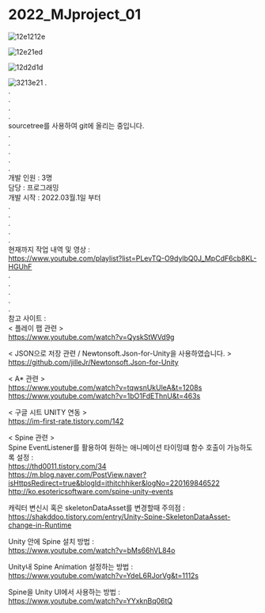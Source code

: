 # 2022_MJproject_01 
![12e1212e](https://user-images.githubusercontent.com/71114491/194826984-54c06d5b-ba81-42e4-9871-17fa29840f1e.PNG)


 
![12e21ed](https://user-images.githubusercontent.com/71114491/194821854-99afd6b1-d390-48b6-8f5b-dadf5f9ced3e.PNG)     
                                             
                                                                                          
                                                                                          
![12d2d1d](https://user-images.githubusercontent.com/71114491/194822058-e6f5e03a-1336-4f65-ba09-47d1b457ba09.PNG)
                                             
   
                                                
![3213e21](https://user-images.githubusercontent.com/71114491/194821949-bd7136a9-953d-4a4f-bc72-a5a227ef1446.PNG)
.                                           
.                                         
.                                        
.                                         
.  
sourcetree를 사용하여 git에 올리는 중입니다.             
.                                           
.                                          
.                                        
.                                         
.                    
개발 인원 : 3명                               
담당 : 프로그래밍                              
개발 시작 : 2022.03월.1일 부터                              
.                                        
.                                        
.                                        
.                                         
.                                          
현재까지 작업 내역 및 영상 :                                                               
https://www.youtube.com/playlist?list=PLevTQ-O9dylbQ0J_MpCdF6cb8KL-HGUhF    
.                                                                                                 
.                                               
.                                               
.                                               
.                                                                                                                                   
참고 사이트 :                                                            
< 플레이 팹 관련 >                                                          
https://www.youtube.com/watch?v=QyskStWVd9g                   

< JSON으로 저장 관련 / Newtonsoft.Json-for-Unity을 사용하였습니다. >                                                 
https://github.com/jilleJr/Newtonsoft.Json-for-Unity             
                                                           
< A* 관련 >                
https://www.youtube.com/watch?v=tqwsnUkUleA&t=1208s            
https://www.youtube.com/watch?v=1bO1FdEThnU&t=463s        
                                  
< 구글 시트 UNITY 연동 >              
https://im-first-rate.tistory.com/142           
                                                    
< Spine 관련 >                                      
Spine EventListener를 활용하여 원하는 애니메이션 타이밍떄 함수 호출이 가능하도록 설정 :  
https://thd0011.tistory.com/34                            
https://m.blog.naver.com/PostView.naver?isHttpsRedirect=true&blogId=ithitchhiker&logNo=220169846522           
http://ko.esotericsoftware.com/spine-unity-events                          
                                            
캐릭터 변신시 혹은 skeletonDataAsset를 변경할때 주의점 :                   
https://shakddoo.tistory.com/entry/Unity-Spine-SkeletonDataAsset-change-in-Runtime                      
                                             
Unity 안에 Spine 설치 방법 :                                  
https://www.youtube.com/watch?v=bMs66hVL84o                              
                                             
Unity내 Spine Animation 설정하는 방법 :                    
https://www.youtube.com/watch?v=YdeL6RJorVg&t=1112s                                  
                                                      
                                                   
Spine을 Unity UI에서 사용하는 방법 :                                            
https://www.youtube.com/watch?v=YYxknBq06tQ                                      
